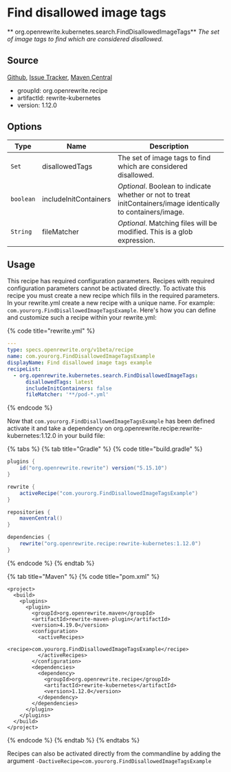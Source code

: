 # Find disallowed image tags

** org.openrewrite.kubernetes.search.FindDisallowedImageTags**
_The set of image tags to find which are considered disallowed._

## Source

[Github](https://github.com/openrewrite/rewrite-kubernetes), [Issue Tracker](https://github.com/openrewrite/rewrite-kubernetes/issues), [Maven Central](https://search.maven.org/artifact/org.openrewrite.recipe/rewrite-kubernetes/1.12.0/jar)

* groupId: org.openrewrite.recipe
* artifactId: rewrite-kubernetes
* version: 1.12.0

## Options

| Type | Name | Description |
| -- | -- | -- |
| `Set` | disallowedTags | The set of image tags to find which are considered disallowed. |
| `boolean` | includeInitContainers | *Optional*. Boolean to indicate whether or not to treat initContainers/image identically to containers/image. |
| `String` | fileMatcher | *Optional*. Matching files will be modified. This is a glob expression. |


## Usage

This recipe has required configuration parameters. Recipes with required configuration parameters cannot be activated directly. To activate this recipe you must create a new recipe which fills in the required parameters. In your rewrite.yml create a new recipe with a unique name. For example: `com.yourorg.FindDisallowedImageTagsExample`.
Here's how you can define and customize such a recipe within your rewrite.yml:

{% code title="rewrite.yml" %}
```yaml
---
type: specs.openrewrite.org/v1beta/recipe
name: com.yourorg.FindDisallowedImageTagsExample
displayName: Find disallowed image tags example
recipeList:
  - org.openrewrite.kubernetes.search.FindDisallowedImageTags:
      disallowedTags: latest
      includeInitContainers: false
      fileMatcher: '**/pod-*.yml'
```
{% endcode %}

Now that `com.yourorg.FindDisallowedImageTagsExample` has been defined activate it and take a dependency on org.openrewrite.recipe:rewrite-kubernetes:1.12.0 in your build file:

{% tabs %}
{% tab title="Gradle" %}
{% code title="build.gradle" %}
```groovy
plugins {
    id("org.openrewrite.rewrite") version("5.15.10")
}

rewrite {
    activeRecipe("com.yourorg.FindDisallowedImageTagsExample")
}

repositories {
    mavenCentral()
}

dependencies {
    rewrite("org.openrewrite.recipe:rewrite-kubernetes:1.12.0")
}
```
{% endcode %}
{% endtab %}

{% tab title="Maven" %}
{% code title="pom.xml" %}
```markup
<project>
  <build>
    <plugins>
      <plugin>
        <groupId>org.openrewrite.maven</groupId>
        <artifactId>rewrite-maven-plugin</artifactId>
        <version>4.19.0</version>
        <configuration>
          <activeRecipes>
            <recipe>com.yourorg.FindDisallowedImageTagsExample</recipe>
          </activeRecipes>
        </configuration>
        <dependencies>
          <dependency>
            <groupId>org.openrewrite.recipe</groupId>
            <artifactId>rewrite-kubernetes</artifactId>
            <version>1.12.0</version>
          </dependency>
        </dependencies>
      </plugin>
    </plugins>
  </build>
</project>
```
{% endcode %}
{% endtab %}
{% endtabs %}

Recipes can also be activated directly from the commandline by adding the argument `-DactiveRecipe=com.yourorg.FindDisallowedImageTagsExample`
